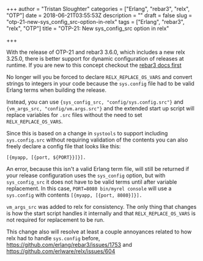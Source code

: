 +++
author = "Tristan Sloughter"
categories = ["Erlang", "rebar3", "relx", "OTP"]
date = 2018-06-21T03:55:53Z
description = ""
draft = false
slug = "otp-21-new-sys_config_src-option-in-relx"
tags = ["Erlang", "rebar3", "relx", "OTP"]
title = "OTP-21: New sys_config_src option in relx"

+++

With the release of OTP-21 and rebar3 3.6.0, which includes a new relx 3.25.0, there is better support for dynamic configuration of releases at runtime. If you are new to this concept checkout the [rebar3 docs first](http://www.rebar3.org/docs/releases#section-dynamic-configuration)

No longer will you be forced to declare `RELX_REPLACE_OS_VARS` and convert strings to integers in your code because the `sys.config` file had to be valid Erlang terms when building the release.

Instead, you can use `{sys_config_src, "config/sys.config.src"}` and `{vm_args_src, "config/vm.args.src"}` and the extended start up script will replace variables for `.src` files without the need to set `RELX_REPLACE_OS_VARS`.

Since this is based on a change in `systools` to support including `sys.config.src` without requiring validation of the contents you can also freely declare a config file that looks like this:

```
[{myapp, [{port, ${PORT}}]}].
```

An error, because this isn't a valid Erlang term file, will still be returned if your release configuration uses the `sys_config` option, but with `sys_config_src` it does not have to be valid terms until after variable replacement. In this case, `PORT=8080 bin/myrel console` will use a `sys.config` with contents `[{myapp, [{port, 8080}]}].`

`vm_args_src` was added to relx for consistency. The only thing that changes is how the start script handles it internally and that `RELX_REPLACE_OS_VARS` is not required for replacement to be run.


This change also will resolve at least a couple annoyances related to how relx had to handle `sys.config` before, https://github.com/erlang/rebar3/issues/1753 and https://github.com/erlware/relx/issues/604

